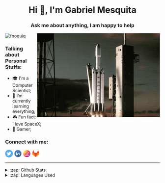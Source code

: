 <h1 align="center">Hi 👋, I'm Gabriel Mesquita</h1>
<h3 align="center">Ask me about anything, I am happy to help</h3>

<img align="right" alt="rocket" width="400px" src="https://github.com/fnoquiq/fnoquiq/blob/master/.github/assets/rocket.gif"/>

<p align="left"> <img src="https://komarev.com/ghpvc/?username=fnoquiq" alt="fnoquiq" /> </p>

### Talking about Personal Stuffs:

- 🎓 I'm a Computer Scientist;
- 🚀 I’m currently learning everything;
- 🎮 Fun fact: I love SpaceX;
- 🔭 Gamer;

### Connect with me:

[<img alt="twitter | Twitter" width="25px" src="https://github.com/fnoquiq/fnoquiq/blob/master/.github/assets/twitter.png" />][twitter]
[<img alt="linkedin | LinkedIn" width="25px" src="https://github.com/fnoquiq/fnoquiq/blob/master/.github/assets/linkedin.png" />][linkedin]
[<img alt="instagram | Instagram" width="25px" src="https://github.com/fnoquiq/fnoquiq/blob/master/.github/assets/instagram.png" />][instagram]
[<img alt="gitlab | Instagram" width="25px" src="https://github.com/fnoquiq/fnoquiq/blob/master/.github/assets/gitlab.png" />][gitlab]

[twitter]: https://twitter.com/fnoquiq
[linkedin]: https://www.linkedin.com/in/gabriel-mesquita-555305181/
[instagram]: https://www.instagram.com/gabrielmesquita01
[gitlab]: https://gitlab.com/fnoquiq

---

<details>
  <summary>:zap: Github Stats</summary>
  <img src="https://github-readme-stats.vercel.app/api?username=fnoquiq&&show_icons=true&title_color=222222&icon_color=03A87C&text_color=333333&bg_color=ffffff">
</details>

<details>
  <summary>:zap: Languages Used</summary>
  <img src="https://github-readme-stats.vercel.app/api/top-langs/?username=fnoquiq&layout=compact&bg_color=ffffff&text_color=333333">
</details>